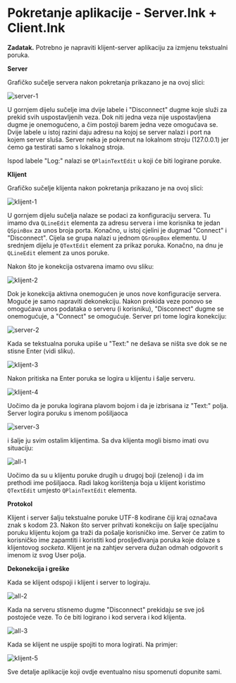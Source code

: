 # Pokretanje aplikacije - Server.lnk + Client.lnk

**Zadatak.**
Potrebno je napraviti klijent-server aplikaciju za izmjenu tekstualni poruka.

**Server**

Grafičko sučelje servera nakon pokretanja prikazano je na ovoj slici:


![server-1](./doc/server-1.png)

U gornjem dijelu sučelje ima dvije labele i "Disconnect" dugme koje služi za prekid svih 
uspostavljenih veza. Dok niti jedna veza nije uspostavljena dugme je onemogućeno,
a čim postoji barem jedna veze omogućava se. Dvije labele u istoj razini daju 
adresu na kojoj se server nalazi i port na kojem server sluša. Server neka je pokrenut 
na lokalnom stroju (127.0.0.1) jer ćemo ga testirati samo s lokalnog stroja. 

Ispod labele "Log:" nalazi se `QPlainTextEdit` u koji će biti logirane poruke.


**Klijent**

Grafičko sučelje klijenta nakon pokretanja prikazano je na ovoj slici:


![klijent-1](./doc/klijent-1.png)

U gornjem dijelu sučelja nalaze se podaci za konfiguraciju servera.
Tu imamo dva `QLineEdit` elementa za adresu servera i ime korisnika te jedan 
`QSpinBox` za unos broja porta. Konačno, u istoj cjelini je dugmad 
"Connect" i "Disconnect". Cijela se grupa nalazi u jednom `QGroupBox` elementu. 
U srednjem dijelu je `QTextEdit` element za prikaz poruka. Konačno,
na dnu je  `QLineEdit` element za unos poruke. 

Nakon što je konekcija ostvarena imamo ovu sliku:


![klijent-2](./doc/klijent-2.png)

Dok je konekcija aktivna onemogućen je unos nove konfiguracije servera. Moguće je 
samo napraviti dekonekciju. Nakon prekida veze ponovo se omogućava unos podataka 
o serveru (i korisniku), "Disconnect" dugme se onemogućuje, a "Connect" se omogućuje.
Server pri tome logira konekciju:

![server-2](./doc/server-2.png)


Kada se tekstualna poruka upiše u "Text:" ne dešava se ništa sve dok se ne stisne Enter
(vidi sliku).

![klijent-3](./doc/klijent-3.png)
 
Nakon pritiska na Enter poruka se logira u klijentu i šalje serveru.

![klijent-4](./doc/klijent-4.png)

Uočimo da je poruka logirana plavom bojom i da je izbrisana iz "Text:" polja.
Server logira poruku s imenom pošiljaoca

![server-3](./doc/server-3.png)

i šalje ju svim ostalim klijentima. Sa dva klijenta mogli bismo imati ovu situaciju:


![all-1](./doc/all-1.png)

Uočimo da su u klijentu poruke drugih u drugoj boji (zelenoj) i da im prethodi ime pošiljaoca.
Radi lakog korištenja boja u klijent koristimo `QTextEdit` umjesto `QPlainTextEdit` elementa. 

**Protokol**

Klijent i server šalju tekstualne poruke UTF-8 kodirane čiji kraj označava znak s kodom 23.
Nakon što server prihvati konekciju on šalje specijalnu poruku klijentu kojom ga traži da 
pošalje korisničko ime. Server će zatim to korisničko ime zapamtiti i koristiti kod 
prosljeđivanja poruka koje dolaze s klijentovog _socketa_. Klijent je na zahtjev servera 
dužan odmah odgovorit s imenom iz svog User polja. 


**Dekonekcija i greške**

Kada se klijent odspoji i klijent i server to logiraju. 


![all-2](./doc/all-2.png)


Kada na serveru stisnemo dugme "Disconnect" prekidaju se sve još postojeće veze. 
To će biti logirano i kod servera i kod klijenta. 

![all-3](./doc/all-3.png)


Kada se klijent ne uspije spojiti to mora logirati. Na primjer:

![klijent-5](./doc/klijent-5.png)


Sve detalje aplikacije koji ovdje eventualno nisu spomenuti dopunite sami.

